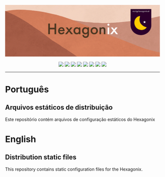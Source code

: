<p align="center">
<img src="https://github.com/hexagonix/Doc/blob/main/Img/banner.png">
</p>

<div align="center">

![](https://img.shields.io/github/license/hexagonix/etc.svg)
![](https://img.shields.io/github/stars/hexagonix/etc.svg)
![](https://img.shields.io/github/issues/hexagonix/etc.svg)
![](https://img.shields.io/github/issues-closed/hexagonix/etc.svg)
![](https://img.shields.io/github/issues-pr/hexagonix/etc.svg)
![](https://img.shields.io/github/issues-pr-closed/hexagonix/etc.svg)
![](https://img.shields.io/github/downloads/hexagonix/etc/total.svg)
![](https://img.shields.io/github/release/hexagonix/etc.svg)

</div>

<hr>

# Português

## Arquivos estáticos de distribuição

Este repositório contém arquivos de configuração estáticos do Hexagonix
# English

## Distribution static files

This repository contains static configuration files for the Hexagonix.
